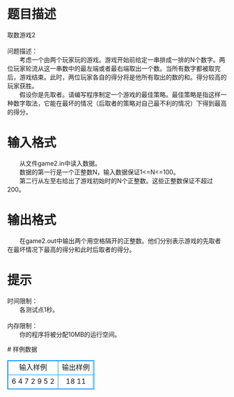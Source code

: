 # 

 
 # 题目描述 
<p>
取数游戏2<br><br>问题描述：<br>　　考虑一个由两个玩家玩的游戏。游戏开始前给定一串排成一排的N个数字。两位玩家轮流从这一串数中的最左端或者最右端取出一个数。当所有数字都被取完后，游戏结束。此时，两位玩家各自的得分将是他所有取出的数的和。得分较高的玩家获胜。<br>　　假设你是先取者。请编写程序制定一个游戏的最佳策略。最佳策略是指这样一种数字取法，它能在最坏的情况（后取者的策略对自己最不利的情况）下得到最高的得分。<br></p> 

 
 # 输入格式 
<p>
　　从文件game2.in中读入数据。<br>　　数据的第一行是一个正整数N，输入数据保证1<=N<=100。<br>　　第二行从左至右给出了游戏初始时的N个正整数。这些正整数保证不超过200。<br></p> 

 
 # 输出格式 
<p>
　　在game2.out中输出两个用空格隔开的正整数。他们分别表示游戏的先取者在最坏情况下最高的得分和此时后取者的得分。</p> 

 
 # 提示 
<p>
时间限制：<br>　　各测试点1秒。<br><br>内存限制：<br>　　你的程序将被分配10MB的运行空间。<br></p> 
# 样例数据
<style>
        table,table tr th, table tr td { border:1px solid #0094ff; }
        table { width: 200px; min-height: 25px; line-height: 25px; text-align: center; border-collapse: collapse;}   
    </style>
<table>
	<tr>
		<td>输入样例</td>
		<td>输出样例</td>
	</tr>
<tr><td>6
4 7 2 9 5 2
</td><td>18 11</td></tr></table>
